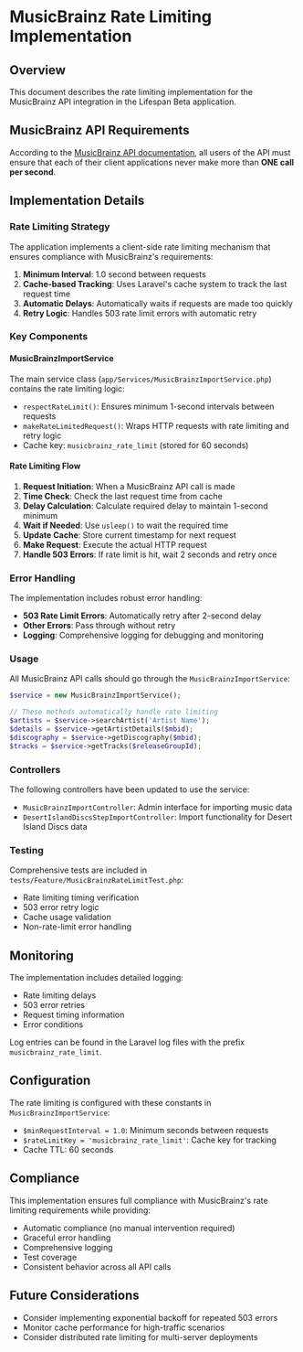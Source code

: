 # MusicBrainz Rate Limiting Implementation

## Overview

This document describes the rate limiting implementation for the MusicBrainz API integration in the Lifespan Beta application.

## MusicBrainz API Requirements

According to the [MusicBrainz API documentation](http://wiki.musicbrainz.org/XMLWebService), all users of the API must ensure that each of their client applications never make more than **ONE call per second**.

## Implementation Details

### Rate Limiting Strategy

The application implements a client-side rate limiting mechanism that ensures compliance with MusicBrainz's requirements:

1. **Minimum Interval**: 1.0 second between requests
2. **Cache-based Tracking**: Uses Laravel's cache system to track the last request time
3. **Automatic Delays**: Automatically waits if requests are made too quickly
4. **Retry Logic**: Handles 503 rate limit errors with automatic retry

### Key Components

#### MusicBrainzImportService

The main service class (`app/Services/MusicBrainzImportService.php`) contains the rate limiting logic:

- `respectRateLimit()`: Ensures minimum 1-second intervals between requests
- `makeRateLimitedRequest()`: Wraps HTTP requests with rate limiting and retry logic
- Cache key: `musicbrainz_rate_limit` (stored for 60 seconds)

#### Rate Limiting Flow

1. **Request Initiation**: When a MusicBrainz API call is made
2. **Time Check**: Check the last request time from cache
3. **Delay Calculation**: Calculate required delay to maintain 1-second minimum
4. **Wait if Needed**: Use `usleep()` to wait the required time
5. **Update Cache**: Store current timestamp for next request
6. **Make Request**: Execute the actual HTTP request
7. **Handle 503 Errors**: If rate limit is hit, wait 2 seconds and retry once

### Error Handling

The implementation includes robust error handling:

- **503 Rate Limit Errors**: Automatically retry after 2-second delay
- **Other Errors**: Pass through without retry
- **Logging**: Comprehensive logging for debugging and monitoring

### Usage

All MusicBrainz API calls should go through the `MusicBrainzImportService`:

```php
$service = new MusicBrainzImportService();

// These methods automatically handle rate limiting
$artists = $service->searchArtist('Artist Name');
$details = $service->getArtistDetails($mbid);
$discography = $service->getDiscography($mbid);
$tracks = $service->getTracks($releaseGroupId);
```

### Controllers

The following controllers have been updated to use the service:

- `MusicBrainzImportController`: Admin interface for importing music data
- `DesertIslandDiscsStepImportController`: Import functionality for Desert Island Discs data

### Testing

Comprehensive tests are included in `tests/Feature/MusicBrainzRateLimitTest.php`:

- Rate limiting timing verification
- 503 error retry logic
- Cache usage validation
- Non-rate-limit error handling

## Monitoring

The implementation includes detailed logging:

- Rate limiting delays
- 503 error retries
- Request timing information
- Error conditions

Log entries can be found in the Laravel log files with the prefix `musicbrainz_rate_limit`.

## Configuration

The rate limiting is configured with these constants in `MusicBrainzImportService`:

- `$minRequestInterval = 1.0`: Minimum seconds between requests
- `$rateLimitKey = 'musicbrainz_rate_limit'`: Cache key for tracking
- Cache TTL: 60 seconds

## Compliance

This implementation ensures full compliance with MusicBrainz's rate limiting requirements while providing:

- Automatic compliance (no manual intervention required)
- Graceful error handling
- Comprehensive logging
- Test coverage
- Consistent behavior across all API calls

## Future Considerations

- Consider implementing exponential backoff for repeated 503 errors
- Monitor cache performance for high-traffic scenarios
- Consider distributed rate limiting for multi-server deployments 